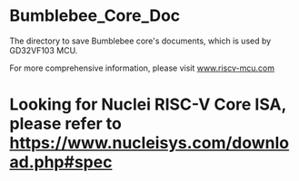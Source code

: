 # Bumblebee_Core_Doc

The directory to save Bumblebee core's documents, which is used by GD32VF103 MCU.


For more comprehensive information, please visit www.riscv-mcu.com

# Looking for Nuclei RISC-V Core ISA, please refer to https://www.nucleisys.com/download.php#spec
